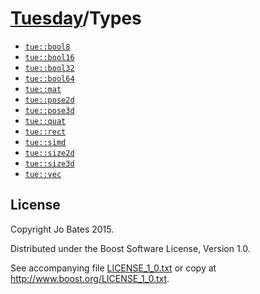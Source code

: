 [Tuesday](../README.md)/Types
=============================
- [`tue::bool8`](headers/bool.md)
- [`tue::bool16`](headers/bool.md)
- [`tue::bool32`](headers/bool.md)
- [`tue::bool64`](headers/bool.md)
- [`tue::mat`](headers/mat.md)
- [`tue::pose2d`](headers/pose2d.md)
- [`tue::pose3d`](headers/pose3d.md)
- [`tue::quat`](headers/quat.md)
- [`tue::rect`](headers/rect.md)
- [`tue::simd`](headers/simd.md)
- [`tue::size2d`](headers/size2d.md)
- [`tue::size3d`](headers/size3d.md)
- [`tue::vec`](headers/vec.md)

License
-------
Copyright Jo Bates 2015.

Distributed under the Boost Software License, Version 1.0.

See accompanying file [LICENSE_1_0.txt](../LICENSE_1_0.txt) or copy at
http://www.boost.org/LICENSE_1_0.txt.
